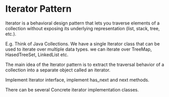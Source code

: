 # Iterator Pattern

Iterator is a behavioral design pattern that lets you traverse elements of a collection without exposing its underlying representation (list, stack, tree, etc.).

E.g. Think of Java Collections. We have a single Iterator class that can be used to iterate over multiple data types.
we can iterate over TreeMap, HasedTreeSet, LinkedList etc.

The main idea of the Iterator pattern is to extract the traversal behavior of a collection into a separate object called an iterator.

Implement Iterator interface,
implement has_next and next methods.

There can be several Concrete iterator implementation classes.
